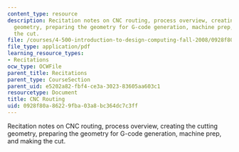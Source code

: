 ```yaml
---
content_type: resource
description: Recitation notes on CNC routing, process overview, creating the cutting
  geometry, preparing the geometry for G-code generation, machine prep, and making
  the cut.
file: /courses/4-500-introduction-to-design-computing-fall-2008/0928f80a86229fba03a8bc364dc7c3ff_rec8.pdf
file_type: application/pdf
learning_resource_types:
- Recitations
ocw_type: OCWFile
parent_title: Recitations
parent_type: CourseSection
parent_uid: e5202a82-fbf4-ce3a-3023-83605aa603c1
resourcetype: Document
title: CNC Routing
uid: 0928f80a-8622-9fba-03a8-bc364dc7c3ff
---
```

Recitation notes on CNC routing, process overview, creating the cutting geometry, preparing the geometry for G-code generation, machine prep, and making the cut.

